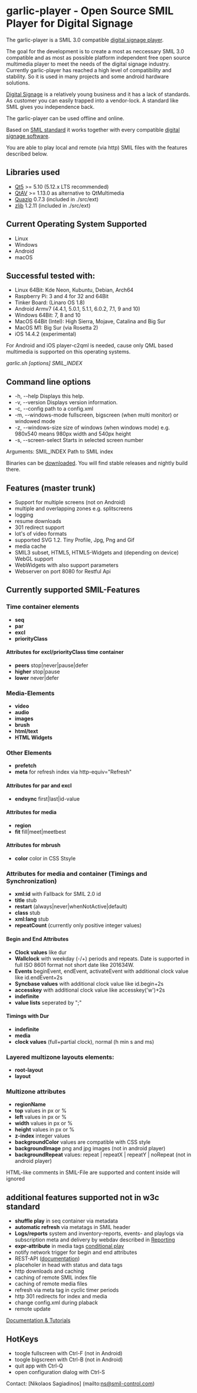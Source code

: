 # garlic-player - Open Source SMIL Player for Digital Signage

The garlic-player is a SMIL 3.0 compatible [digital signage player](https://smil-control.com/magazine/what-is-a-digital-signage-player/).

The goal for the development is to create a most as neccessary SMIL 3.0 compatible and as most as possible platform independent free open source multimedia player to meet the needs of the digital signage industry. Currently garlic-player has reached a high level of compatibility and stability. So it is used in many projects and some android hardware solutions.

[Digital Signage](https://smil-control.com/digital-signage/) is a relatively young business and it has a lack of standards. As customer you can easily trapped into a vendor-lock. A standard like SMIL gives you independence back.

The garlic-player can be used offline and online.

Based on [SMIL standard](https://www.w3.org/TR/SMIL3/) it works together with every compatible [digital signage software](https://smil-control.com/software/).

You are able to play local and remote (via http) SMIL files with the features described below.


## Libraries used
 - [Qt5](https://www.qt.io) >= 5.10 (5.12.x LTS recommended)
 - [QtAV](http://www.qtav.org) >= 1.13.0 as alternative to QtMultimedia
 - [Quazip](http://quazip.sourceforge.net) 0.7.3 (included in ./src/ext)
 - [zlib](https://zlib.net) 1.2.11 (included in ./src/ext)

## Current Operating System Supported
 - Linux
 - Windows
 - Android
 - macOS
 
## Successful tested with:
 - Linux 64Bit: Kde Neon, Kubuntu, Debian, Arch64
 - Raspberry Pi: 3 and 4 for 32 and 64Bit
 - Tinker Board: (Linaro OS 1.8)
 - Android Armv7 (4.4.1, 5.0.1, 5.1.1, 6.0.2, 7.1, 9 and 10)
 - Windows 64Bit: 7, 8 and 10
 - MacOS 64Bit (Intel): High Sierra, Mojave, Catalina and Big Sur 
 - MacOS M1: Big Sur (via Rosetta 2)
 - iOS 14.4.2 (experimental)

For Android and iOS player-c2qml is needed, cause only QML based multimedia is supported on this operating systems.

*garlic.sh [options] SMIL_INDEX*

## Command line options
 - -h, --help          Displays this help.
 - -v, --version       Displays version information.
 - -c, --config		   path to a config.xml
 - -m, --windows-mode  fullscreen, bigscreen (when multi monitor) or windowed mode
 - -z, --windows-size  size of windows (when windows mode) e.g. 980x540 means 980px width and 540px height
 - -s, --screen-select Starts in selected screen number

Arguments:
SMIL_INDEX        Path to SMIL index

Binaries can be [downloaded](https://garlic-player.com/garlic-player/downloads/). You will find stable releases and nightly build there.

## Features (master trunk)
 - Support for multiple screens (not on Android)
 - multiple and overlapping zones e.g. splitscreens
 - logging
 - resume downloads
 - 301 redirect support
 - lot's of video formats 
 - supported SVG 1.2. Tiny Profile, Jpg, Png and Gif
 - media cache
 - SMIL3 subset, HTML5, HTML5-Widgets and (depending on device) WebGL support
 - WebWidgets with also support parameters
 - Webserver on port 8080 for Restful Api

## Currently supported SMIL-Features

### Time container elements
- **seq**
- **par**
- **excl**
- **priorityClass**

#### Attributes for excl/priorityClass time container
- **peers** stop|never|pause|defer
- **higher** stop|pause
- **lower** never|defer

### Media-Elements
- **video**
- **audio**
- **images**
- **brush**
- **html/text**
- **HTML Widgets**

### Other Elements
- **prefetch**
- **meta** for refresh index via http-equiv="Refresh"

#### Attributes for par and excl
- **endsync** first|last|id-value

#### Attributes for media
- **region**
- **fit** fill|meet|meetbest

#### Attributes for mbrush
- **color** color in CSS Stsyle

### Attributes for media and container (Timings and Synchronization)
- **xml:id** with Fallback for SMIL 2.0 id
- **title** stub
- **restart** (always|never|whenNotActive|default)
- **class** stub
- **xml:lang** stub
- **repeatCount** (currently only positive integer values)

#### Begin and End Attributes
- **Clock values** like dur
- **Wallclock** with weekday (-/+) periods and repeats. Date is supported in full ISO 8601 format not short date like 201634W.
- **Events** beginEvent, endEvent, activateEvent with additional clock value like id.endEvent+2s
- **Syncbase values** with additional clock value like id.begin+2s
- **accesskey** with additional clock value like accesskey('w')+2s
- **indefinite**
- **value lists** seperated by ";"

#### Timings with Dur
- **indefinite**
- **media**
- **clock values** (full+partial clock),  normal (h min s and ms)

### Layered multizone layouts elements:
- **root-layout**
- **layout**

### Multizone attributes
- **regionName**
- **top** values in px or %
- **left** values in px or %
- **width** values in px or %
- **height** values in px or %
- **z-index** integer values
- **backgroundColor** values are compatible with CSS style
- **backgroundImage** png and jpg images (not in android player)
- **backgroundRepeat**  values: repeat | repeatX | repeatY | noRepeat (not in android player)

<!-- -->  HTML-like comments in SMIL-File are supported and content inside will ignored

## additional features supported not in w3c standard
 - **shuffle play** in seq container via metadata
 - **automatic refresh** via metatags in SMIL header
 - **Logs/reports** system and inventory-reports, events- and playlogs via subscription meta and delivery by webdav described in [Reporting](https://garlic-player.com/garlic-player/docs/essentials/logs-reports/)
 - **expr-attribute** in media tags [conditional play](https://garlic-player.com/garlic-player/docs/essentials/conditional-play/)
 - notify network trigger for begin and end attributes
 - REST-API ([documentation](https://garlic-player.com/garlic-player/docs/rest-api/))
 - placeholer in head with status and data tags
 - http downloads and caching
 - caching of remote SMIL index file
 - caching of remote media files
 - refresh via meta tag in cyclic timer periods
 - http 301 redirects for index and media
 - change config.xml during plaback
 - remote update

[Documentation & Tutorials](https://garlic-player.com/garlic-player/docs/)

## HotKeys
 - toogle fullscreen with Ctrl-F (not in Android)
 - toogle bigscreen with Ctrl-B (not in Android)
 - quit app with Ctrl-Q
 - open configuration dialog with Ctrl-S



Contact: [Nikolaos Sagiadinos] (mailto:ns@smil-control.com)
